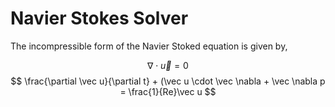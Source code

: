 # Navier Stokes Solver

The incompressible form of the Navier Stoked equation is given by,


$$ \nabla \cdot \vec u = 0 $$
$$ \frac{\partial \vec u}{\partial t} + (\vec u \cdot \vec \nabla + \vec \nabla p = \frac{1}{Re}\vec u $$


